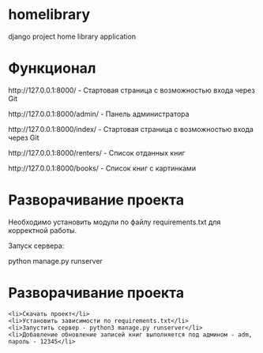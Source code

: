 # homelibrary
django project home library application

# Функционал
<p>http://127.0.0.1:8000/ - Стартовая страница с возможностью входа через Git</p>
<p>http://127.0.0.1:8000/admin/ - Панель администратора</p>
<p>http://127.0.0.1:8000/index/ - Стартовая страница с возможностью входа через Git</p>
<p>http://127.0.0.1:8000/renters/ - Список отданных книг</p>
<p>http://127.0.0.1:8000/books/ - Список книг с картинками</p>


# Разворачивание проекта
<p>Необходимо установить модули по файлу requirements.txt для корректной работы.</p>
<p>Запуск сервера:</p>
<p>python manage.py runserver</p>


# Разворачивание проекта
    <li>Скачать проект</li>
    <li>Установить зависимости по requirements.txt</li>
    <li>Запустить сервер - python3 manage.py runserver</li>
    <li>Добавление обновление записей книг выполняется под админом - adm, пароль - 12345</li>
